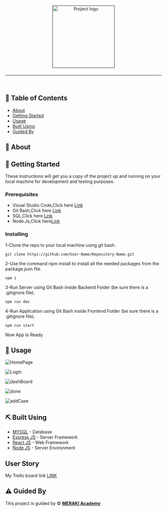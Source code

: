<p align="center">
  <a href="" rel="noopener">
 <img width=200px height=200px src="" alt="Project logo"></a>
 

</p>

<h3 align="center"></h3>

---

<p align="center"> 
    <br> 
</p>

## 📝 Table of Contents

- [About](#about)
- [Getting Started](#getting_started)
- [Usage](#usage)
- [Built Using](#built_using)
- [Guided By](#guided_by)


## 🧐 About <a name = "about"></a>



## 🏁 Getting Started <a name = "getting_started"></a>

These instructions will get you a copy of the project up and running on your local machine for development and testing purposes.

### Prerequisites
<ul>
<li>Visual Studio Code,Click here <a href="https://code.visualstudio.com/download">Link</a></li>
<li>Git Bash,Click here  <a href="https://git-scm.com/download/win" >Link</a></li>
<li >SQL,Click here <a href="https://www.mysql.com/downloads/">Link</a></li>
<li >Node.Js,Click here<a href="https://nodejs.org/en/download/">Link</a></li>
</ul>

### Installing


1-Clone the repo to your local machine using git bash.
```
git clone https://github.com/User-Name/Repository-Name.git
```

2-Use the command npm install to install all the needed packages from the package.json file. 
```
npm i
```
3-Run Server using Git Bash inside Backend Folder (be sure there is a .gitignore file).
```
npm run dev
```
4-Run Application using Git Bash inside Frontend Folder (be sure there is a .gitignore file).
```
npm run start
```
Now App Is Ready 



## 🎈 Usage <a name="usage"></a>

 

![HomePage]()




 ![Login]()


![dashBoard]()




  ![done]()



 

![addCase]()


## ⛏️ Built Using <a name = "built_using"></a>

- [MYSQL](https://www.mysql.com/) - Database
- [Express JS](https://expressjs.com/) - Server Framework
- [React JS](https://https://reactjs.org/) - Web Framework
- [Node JS](https://nodejs.org/en/) - Server Environment

##  User Story <a name = "User Story">
</a> 
 <span>My Trello board link <a href="https://trello.com/b/NLuJT36W/project5">LINK</a></span> 

## ⚠️ Guided By <a name = "guided_by"></a>

This project is guided by ©️ **[MERAKI Academy](https://www.meraki-academy.org)**


